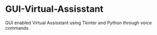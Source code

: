 # GUI-Virtual-Assisstant
GUI enabled Virtual Assisstant using Tkinter and Python through voice commands.
